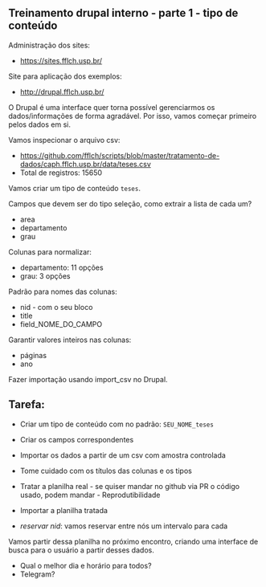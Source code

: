 ## Treinamento drupal interno - parte 1 - tipo de conteúdo

Administração dos sites:

- https://sites.fflch.usp.br/

Site para aplicação dos exemplos:

- http://drupal.fflch.usp.br/

O Drupal é uma interface quer torna possível gerenciarmos os dados/informações
de forma agradável. Por isso, vamos começar primeiro pelos dados em si.

Vamos inspecionar o arquivo csv:

- https://github.com/fflch/scripts/blob/master/tratamento-de-dados/caph.fflch.usp.br/data/teses.csv
- Total de registros: 15650

Vamos criar um tipo de conteúdo `teses`.

Campos que devem ser do tipo seleção, como extrair a lista de cada um?

- area
- departamento
- grau

Colunas para normalizar:

 - departamento: 11 opções
 - grau: 3 opções

Padrão para nomes das colunas:

- nid - com o seu bloco
- title
- field_NOME_DO_CAMPO

Garantir valores inteiros nas colunas:

- páginas
- ano

Fazer importação usando import_csv no Drupal.

## Tarefa:

- Criar um tipo de conteúdo com no padrão: `SEU_NOME_teses`
- Criar os campos correspondentes
- Importar os dados a partir de um csv com amostra controlada
- Tome cuidado com os títulos das colunas e os tipos
- Tratar a planilha real - se quiser mandar no github via PR o código usado, podem mandar - Reprodutibilidade
- Importar a planilha tratada

- *reservar nid*: vamos reservar entre nós um intervalo para cada

Vamos partir dessa planilha no próximo encontro, criando uma interface de busca para o usuário a partir
desses dados. 

- Qual o melhor dia e horário para todos?
- Telegram?
